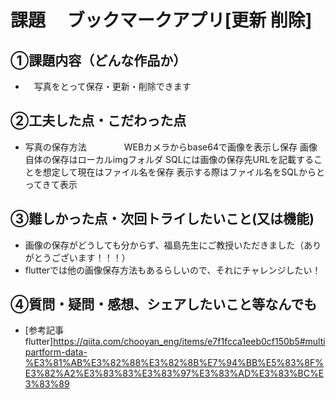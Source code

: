 # 課題　 ブックマークアプリ[更新 削除]

## ①課題内容（どんな作品か）
- 　写真をとって保存・更新・削除できます

## ②工夫した点・こだわった点
- 写真の保存方法
　　　　WEBカメラからbase64で画像を表示し保存
  画像自体の保存はローカルimgフォルダ
  SQLには画像の保存先URLを記載することを想定して現在はファイル名を保存
  表示する際はファイル名をSQLからとってきて表示

## ③難しかった点・次回トライしたいこと(又は機能)
- 画像の保存がどうしても分からず、福島先生にご教授いただきました（ありがとうございます！！！）
- flutterでは他の画像保存方法もあるらしいので、それにチャレンジしたい！

## ④質問・疑問・感想、シェアしたいこと等なんでも
- [参考記事flutter]https://qiita.com/chooyan_eng/items/e7f1fcca1eeb0cf150b5#multipartform-data-%E3%81%AB%E3%82%88%E3%82%8B%E7%94%BB%E5%83%8F%E3%82%A2%E3%83%83%E3%83%97%E3%83%AD%E3%83%BC%E3%83%89
